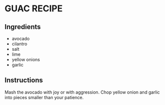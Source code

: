 # GUAC RECIPE
## Ingredients
- avocado
- cilantro
- salt
- lime
- yellow onions
- garlic

## Instructions
Mash the avocado with joy or with aggression. Chop yellow onion and garlic into pieces smaller than your patience.
